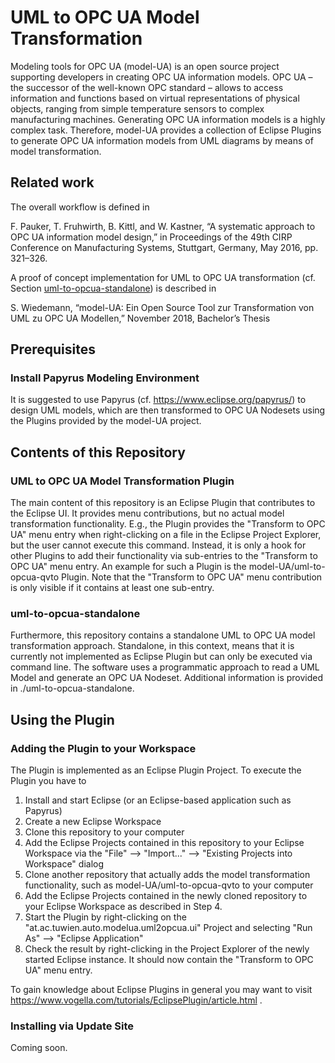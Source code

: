 # UML to OPC UA Model Transformation

Modeling tools for OPC UA (model-UA) is an open source project supporting developers in creating OPC UA information models. OPC UA – the successor of the well-known OPC standard – allows to access information and functions based on virtual representations of physical objects, ranging from simple temperature sensors to complex manufacturing machines. Generating OPC UA information models is a highly complex task. Therefore, model-UA provides a collection of Eclipse Plugins to generate OPC UA information models from UML diagrams by means of model transformation.

## Related work

The overall workflow is defined in 

F. Pauker, T. Fruhwirth, B. Kittl, and W. Kastner, “A systematic approach
to OPC UA information model design,” in Proceedings of the 49th CIRP
Conference on Manufacturing Systems, Stuttgart, Germany, May 2016,
pp. 321–326.

A proof of concept implementation for UML to OPC UA transformation (cf. Section [uml-to-opcua-standalone](#uml-to-opcua-standalone)) is described in

S. Wiedemann, “model-UA: Ein Open Source Tool zur Transformation
von UML zu OPC UA Modellen,” November 2018, Bachelor’s Thesis

## Prerequisites

### Install Papyrus Modeling Environment

It is suggested to use Papyrus (cf. https://www.eclipse.org/papyrus/) to design UML models, which are then transformed to OPC UA Nodesets using the Plugins provided by the model-UA project.

## Contents of this Repository

### UML to OPC UA Model Transformation Plugin

The main content of this repository is an Eclipse Plugin that contributes to the Eclipse UI. It provides menu contributions, but no actual model transformation functionality. E.g., the Plugin provides the "Transform to OPC UA" menu entry when right-clicking on a file in the Eclipse Project Explorer, but the user cannot execute this command. Instead, it is only a hook for other Plugins to add their functionality via sub-entries to the "Transform to OPC UA" menu entry. An example for such a Plugin is the model-UA/uml-to-opcua-qvto Plugin. Note that the "Transform to OPC UA" menu contribution is only visible if it contains at least one sub-entry.

### uml-to-opcua-standalone

Furthermore, this repository contains a standalone UML to OPC UA model transformation approach. Standalone, in this context, means that it is currently not implemented as Eclipse Plugin but can only be executed via command line. The software uses a programmatic approach to read a UML Model and generate an OPC UA Nodeset. Additional information is provided in ./uml-to-opcua-standalone.

## Using the Plugin

### Adding the Plugin to your Workspace

The Plugin is implemented as an Eclipse Plugin Project. To execute the Plugin you have to

1. Install and start Eclipse (or an Eclipse-based application such as Papyrus)
2. Create a new Eclipse Workspace
3. Clone this repository to your computer
4. Add the Eclipse Projects contained in this repository to your Eclipse Workspace via the "File" --> "Import..." --> "Existing Projects into Workspace" dialog
5. Clone another repository that actually adds the model transformation functionality, such as model-UA/uml-to-opcua-qvto to your computer
6. Add the Eclipse Projects contained in the newly cloned repository to your Eclipse Workspace as described in Step 4.
7. Start the Plugin by right-clicking on the "at.ac.tuwien.auto.modelua.uml2opcua.ui" Project and selecting "Run As" --> "Eclipse Application"
8. Check the result by right-clicking in the Project Explorer of the newly started Eclipse instance. It should now contain the "Transform to OPC UA" menu entry.

To gain knowledge about Eclipse Plugins in general you may want to visit https://www.vogella.com/tutorials/EclipsePlugin/article.html .

### Installing via Update Site

Coming soon.

